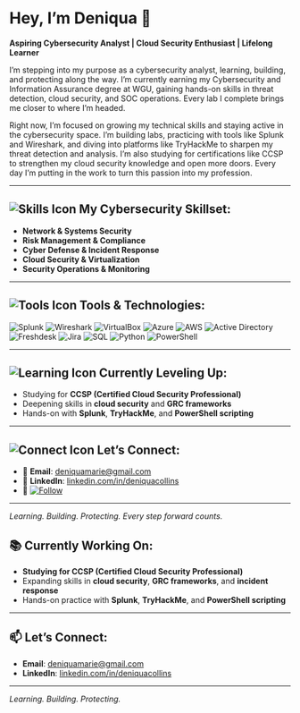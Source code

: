 # Hey, I’m Deniqua 👋  
**Aspiring Cybersecurity Analyst | Cloud Security Enthusiast | Lifelong Learner**

I’m stepping into my purpose as a cybersecurity analyst, learning, building, and protecting along the way. I’m currently earning my Cybersecurity and Information Assurance degree at WGU, gaining hands-on skills in threat detection, cloud security, and SOC operations. Every lab I complete brings me closer to where I’m headed.

Right now, I’m focused on growing my technical skills and staying active in the cybersecurity space. I’m building labs, practicing with tools like Splunk and Wireshark, and diving into platforms like TryHackMe to sharpen my threat detection and analysis. I’m also studying for certifications like CCSP to strengthen my cloud security knowledge and open more doors. Every day I’m putting in the work to turn this passion into my profession.

---

## ![Skills Icon](https://img.shields.io/badge/-Skills-blue?style=flat-square&logo=skillshare&logoColor=white) My Cybersecurity Skillset:
- **Network & Systems Security**  
- **Risk Management & Compliance**  
- **Cyber Defense & Incident Response**  
- **Cloud Security & Virtualization**  
- **Security Operations & Monitoring**

---

## ![Tools Icon](https://img.shields.io/badge/-Tools-333333?style=flat-square&logo=toolbox&logoColor=white) Tools & Technologies:

![Splunk](https://img.shields.io/badge/Splunk-000000?style=for-the-badge&logo=splunk&logoColor=white)
![Wireshark](https://img.shields.io/badge/Wireshark-1679A7?style=for-the-badge&logo=wireshark&logoColor=white)
![VirtualBox](https://img.shields.io/badge/VirtualBox-183A61?style=for-the-badge&logo=virtualbox&logoColor=white)
![Azure](https://img.shields.io/badge/Azure-0078D4?style=for-the-badge&logo=microsoftazure&logoColor=white)
![AWS](https://img.shields.io/badge/AWS-232F3E?style=for-the-badge&logo=amazonaws&logoColor=white)
![Active Directory](https://img.shields.io/badge/Active%20Directory-0078D4?style=for-the-badge&logo=microsoft&logoColor=white)
![Freshdesk](https://img.shields.io/badge/Freshdesk-28C101?style=for-the-badge&logo=freshworks&logoColor=white)
![Jira](https://img.shields.io/badge/Jira-0052CC?style=for-the-badge&logo=jira&logoColor=white)
![SQL](https://img.shields.io/badge/SQL-4479A1?style=for-the-badge&logo=postgresql&logoColor=white)
![Python](https://img.shields.io/badge/Python-3776AB?style=for-the-badge&logo=python&logoColor=white)
![PowerShell](https://img.shields.io/badge/PowerShell-5391FE?style=for-the-badge&logo=powershell&logoColor=white)

---

## ![Learning Icon](https://img.shields.io/badge/-Learning-yellow?style=flat-square&logo=bookstack&logoColor=white) Currently Leveling Up:
- Studying for **CCSP (Certified Cloud Security Professional)**  
- Deepening skills in **cloud security** and **GRC frameworks**  
- Hands-on with **Splunk**, **TryHackMe**, and **PowerShell scripting**

---

## ![Connect Icon](https://img.shields.io/badge/-Connect-0A66C2?style=flat-square&logo=linkedin&logoColor=white) Let’s Connect:
- 📧 **Email**: deniquamarie@gmail.com  
- 💼 **LinkedIn**: [linkedin.com/in/deniquacollins](https://linkedin.com/in/deniquacollins)  
- 👥 [![Follow](https://img.shields.io/github/followers/Deniqua20?label=Follow&style=social)](https://github.com/Deniqua20)

---

_Learning. Building. Protecting. Every step forward counts._



## 📚 Currently Working On:
- **Studying for CCSP (Certified Cloud Security Professional)**  
- Expanding skills in **cloud security**, **GRC frameworks**, and **incident response**  
- Hands-on practice with **Splunk**, **TryHackMe**, and **PowerShell scripting**  

---

## 📫 Let’s Connect:
- **Email**: deniquamarie@gmail.com  
- **LinkedIn**: [linkedin.com/in/deniquacollins](https://linkedin.com/in/deniquacollins)

---

_Learning. Building. Protecting._
